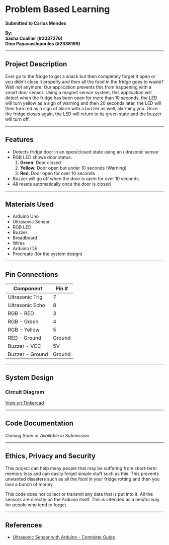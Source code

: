 
# Problem Based Learning

**Submitted to Carlos Mendes**

**By:**  
**Sasha Coallier (#2337276)**  
**Dino Papavasilopoulos (#2336169)**

---

## Project Description

Ever go to the fridge to get a snack but then completely forget it open or you didn't close it properly and then all the food in the fridge goes to waste? Well not anymore! Our application prevents this from happening with a smart door sensor. Using a magnet sensor system, this application will detect when the fridge has been open for more than 10 seconds, the LED will turn yellow as a sign of warning and then 20 seconds later, the LED will then turn red as a sign of alarm with a buzzer as well, alarming you. Once the fridge closes again, the LED will return to its green state and the buzzer will turn off.

---

## Features

- Detects fridge door in an open/closed state using an ultrasonic sensor  
- RGB LED shows door status:
  1. **Green**: Door closed  
  2. **Yellow**: Door open but under 10 seconds (Warning)  
  3. **Red**: Door open for over 10 seconds  
- Buzzer will go off when the door is open for over 10 seconds  
- All resets automatically once the door is closed  

---

## Materials Used

- Arduino Uno  
- Ultrasonic Sensor  
- RGB LED  
- Buzzer  
- Breadboard  
- Wires  
- Arduino IDE  
- Procreate (for the system design)  

---

## Pin Connections

| **Component**       | **Pin #** |
|---------------------|-----------|
| Ultrasonic Trig     | 7         |
| Ultrasonic Echo     | 8         |
| RGB - RED           | 3         |
| RGB - Green         | 4         |
| RGB - Yellow        | 5         |
| RED - Ground        | Ground    |
| Buzzer - VCC        | 5V        |
| Buzzer - Ground     | Ground    |

---

## System Design

### Circuit Diagram  
[View on Tinkercad](https://www.tinkercad.com/things/iwRg5FGgrNa-fridge-door-system/editel?returnTo=https%3A%2F%2Fwww.tinkercad.com%2Fdashboard&sharecode=oLJHeFuIvMS-Y6ks1y8qHbhgi9gW_yweAsCC8kef9JY)

---

## Code Documentation

*Coming Soon or Available in Submission*

---

## Ethics, Privacy and Security

This project can help many people that may be suffering from short-term memory loss and can easily forget simple stuff such as this. This prevents unwanted disasters such as all the food in your fridge rotting and then you lose a bunch of money.

This code does not collect or transmit any data that is put into it. All the sensors are directly on the Arduino itself. This is intended as a helpful way for people who tend to forget.

---

## References

- [Ultrasonic Sensor with Arduino - Complete Guide](https://projecthub.arduino.cc/lucasfernando/ultrasonic-sensor-with-arduino-complete-guide-284faf)
